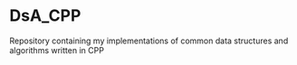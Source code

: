 # DsA_CPP
Repository containing my implementations of common data structures and algorithms written in CPP
